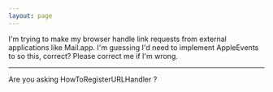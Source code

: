 ```yaml
---
layout: page
---
```




I'm trying to make my browser handle link requests from external applications like Mail.app. I'm guessing I'd need to implement AppleEvents to so this, correct? Please correct me if I'm wrong.

----

Are you asking HowToRegisterURLHandler ?
